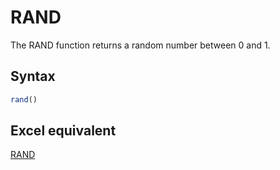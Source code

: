 # RAND

The RAND function returns a random number between 0 and 1.

## Syntax

```javascript
rand()
```

## Excel equivalent

[RAND](https://support.microsoft.com/en-us/office/rand-function-4cbfa695-8869-4788-8d90-021ea9f5be73)
